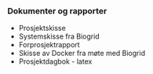 <h3> Dokumenter og rapporter </h3>

<ul>
  <li>Prosjektskisse</li>
  <li>Systemskisse fra Biogrid</li>
  <li>Forprosjektrapport</li>
  <li>Skisse av Docker fra møte med Biogrid</li>
  <li>Prosjektdagbok - latex</li>
</ul>
